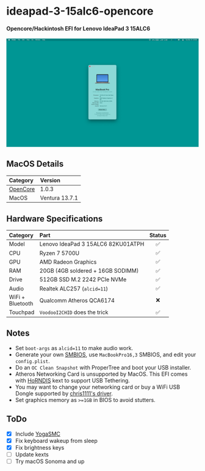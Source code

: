 # ideapad-3-15alc6-opencore
#### Opencore/Hackintosh EFI for Lenovo IdeaPad 3 15ALC6

![Hackintosh Screenshot](images/screenshot.png)

## MacOS Details
Category | Version
:- | :-
[OpenCore](https://github.com/acidanthera/OpenCorePkg) | 1.0.3
MacOS | Ventura 13.7.1

## Hardware Specifications
Category | Part | Status
:- | :- | :-:
Model | Lenovo IdeaPad 3 15ALC6 82KU01ATPH | ✅
CPU | Ryzen 7 5700U | ✅
GPU | AMD Radeon Graphics | ✅
RAM | 20GB (4GB soldered + 16GB SODIMM) | ✅
Drive | 512GB SSD M.2 2242 PCIe NVMe | ✅
Audio | Realtek ALC257 (`alcid=11`) | ✅
WiFi +<br/>Bluetooth | Qualcomm Atheros QCA6174 | ❌
Touchpad | `VoodooI2CHID` does the trick | ✅

## Notes
- Set `boot-args` as `alcid=11` to make audio work.
- Generate your own [SMBIOS](https://github.com/corpnewt/GenSMBIOS), use `MacBookPro16,3` SMBIOS, and edit your `config.plist`.
- Do an `OC Clean Snapshot` with ProperTree and boot your USB installer.
- Atheros Networking Card is unsupported by MacOS. This EFI comes with [HoRNDIS]() kext to support USB Tethering.
- You may want to change your networking card or buy a WiFi USB Dongle supported by [chris1111's driver](
https://github.com/chris1111/Wireless-USB-OC-Big-Sur-Adapter).
- Set graphics memory as `>=1GB` in BIOS to avoid stutters.

## ToDo
- [x] Include [YogaSMC](https://github.com/zhen-zen/YogaSMC)
- [x] Fix keyboard wakeup from sleep
- [x] Fix brightness keys
- [ ] Update kexts
- [ ] Try macOS Sonoma and up
